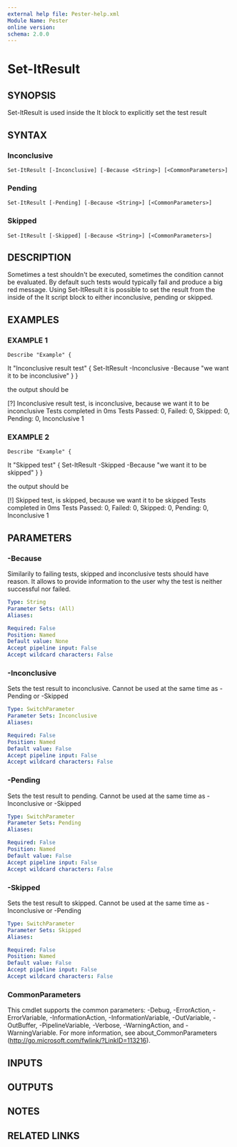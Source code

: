 ```yaml
---
external help file: Pester-help.xml
Module Name: Pester
online version:
schema: 2.0.0
---
```


# Set-ItResult

## SYNOPSIS

Set-ItResult is used inside the It block to explicitly set the test result

## SYNTAX

### Inconclusive
```
Set-ItResult [-Inconclusive] [-Because <String>] [<CommonParameters>]
```

### Pending
```
Set-ItResult [-Pending] [-Because <String>] [<CommonParameters>]
```

### Skipped
```
Set-ItResult [-Skipped] [-Because <String>] [<CommonParameters>]
```

## DESCRIPTION

Sometimes a test shouldn't be executed, sometimes the condition cannot be evaluated.
By default such tests would typically fail and produce a big red message.
Using Set-ItResult it is possible to set the result from the inside of the It script
block to either inconclusive, pending or skipped.

## EXAMPLES

### EXAMPLE 1

```
Describe "Example" {
```

It "Inconclusive result test" {
Set-ItResult -Inconclusive -Because "we want it to be inconclusive"
}
}

the output should be

\[?\] Inconclusive result test, is inconclusive, because we want it to be inconclusive
Tests completed in 0ms
Tests Passed: 0, Failed: 0, Skipped: 0, Pending: 0, Inconclusive 1

### EXAMPLE 2

```
Describe "Example" {
```

It "Skipped test" {
Set-ItResult -Skipped -Because "we want it to be skipped"
}
}

the output should be

\[!\] Skipped test, is skipped, because we want it to be skipped
Tests completed in 0ms
Tests Passed: 0, Failed: 0, Skipped: 0, Pending: 0, Inconclusive 1

## PARAMETERS

### -Because

Similarily to failing tests, skipped and inconclusive tests should have reason.
It allows
to provide information to the user why the test is neither successful nor failed.

```yaml
Type: String
Parameter Sets: (All)
Aliases:

Required: False
Position: Named
Default value: None
Accept pipeline input: False
Accept wildcard characters: False
```

### -Inconclusive

Sets the test result to inconclusive.
Cannot be used at the same time as -Pending or -Skipped

```yaml
Type: SwitchParameter
Parameter Sets: Inconclusive
Aliases:

Required: False
Position: Named
Default value: False
Accept pipeline input: False
Accept wildcard characters: False
```

### -Pending

Sets the test result to pending.
Cannot be used at the same time as -Inconclusive or -Skipped

```yaml
Type: SwitchParameter
Parameter Sets: Pending
Aliases:

Required: False
Position: Named
Default value: False
Accept pipeline input: False
Accept wildcard characters: False
```

### -Skipped

Sets the test result to skipped.
Cannot be used at the same time as -Inconclusive or -Pending

```yaml
Type: SwitchParameter
Parameter Sets: Skipped
Aliases:

Required: False
Position: Named
Default value: False
Accept pipeline input: False
Accept wildcard characters: False
```

### CommonParameters
This cmdlet supports the common parameters: -Debug, -ErrorAction, -ErrorVariable, -InformationAction, -InformationVariable, -OutVariable, -OutBuffer, -PipelineVariable, -Verbose, -WarningAction, and -WarningVariable. For more information, see about_CommonParameters (http://go.microsoft.com/fwlink/?LinkID=113216).

## INPUTS

## OUTPUTS

## NOTES

## RELATED LINKS
